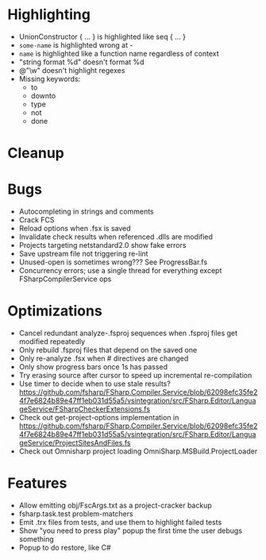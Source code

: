 # Highlighting
- UnionConstructor { ... } is highlighted like seq { ... }
- ``some-name`` is highlighted wrong at -
- ``name`` is highlighted like a function name regardless of context
- "string format %d" doesn't format %d
- @"\w" doesn't highlight regexes
- Missing keywords:
  - to
  - downto
  - type
  - not
  - done

# Cleanup

# Bugs
- Autocompleting in strings and comments
- Crack FCS
- Reload options when .fsx is saved
- Invalidate check results when referenced .dlls are modified
- Projects targeting netstandard2.0 show fake errors
- Save upstream file not triggering re-lint
- Unused-open is sometimes wrong??? See ProgressBar.fs
- Concurrency errors; use a single thread for everything except FSharpCompilerService ops

# Optimizations
- Cancel redundant analyze-.fsproj sequences when .fsproj files get modified repeatedly
- Only rebuild .fsproj files that depend on the saved one
- Only re-analyze .fsx when # directives are changed
- Only show progress bars once 1s has passed
- Try erasing source after cursor to speed up incremental re-compilation
- Use timer to decide when to use stale results? https://github.com/fsharp/FSharp.Compiler.Service/blob/62098efc35fe24f7e6824b89e47ff1eb031d55a5/vsintegration/src/FSharp.Editor/LanguageService/FSharpCheckerExtensions.fs
- Check out get-project-options implementation in https://github.com/fsharp/FSharp.Compiler.Service/blob/62098efc35fe24f7e6824b89e47ff1eb031d55a5/vsintegration/src/FSharp.Editor/LanguageService/ProjectSitesAndFiles.fs
- Check out Omnisharp project loading OmniSharp.MSBuild.ProjectLoader

# Features
- Allow emitting obj/FscArgs.txt as a project-cracker backup
- fsharp.task.test problem-matchers
- Emit .trx files from tests, and use them to highlight failed tests
- Show "you need to press play" popup the first time the user debugs something
- Popup to do restore, like C#